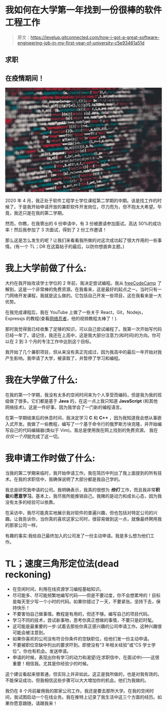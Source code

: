 # 我如何在大学第一年找到一份很棒的软件工程工作

> 原文：<https://levelup.gitconnected.com/how-i-got-a-great-software-engineering-job-in-my-first-year-of-university-c5e93461a51d>

## 求职

## 在疫情期间！

![](img/87c2ea17db2dad77fd56c961335d691c.png)

2020 年 4 月，我正处于软件工程学士学位课程第二学期的中期。该是找工作的时候了。于是我开始申请开放的兼职软件开发岗位，尽力而为，但不抱太大希望。毕竟，我还只是在我的第二学期。

然而，你瞧，在我寄出的 6 份申请中，有 3 份被邀请参加面试。高达 50%的成功率！然后我参加了 3 次面试，得到了 2 份工作邀请！

那么这是怎么发生的呢？让我们来看看我所做的对这次成功起了很大作用的一些事情。(有一个 TL；DR 在这篇帖子的最后，以防你想直奔主题。)

# 我上大学前做了什么:

大约在我开始攻读学士学位的 2 年前，我决定尝试编程。我从 [freeCodeCamp](https://www.freecodecamp.org/) 了解到，这是一个非常棒的免费资源。在我看来，这是最好的起点之一。当时只有一门网络开发课程，我就是这么做的。它包括自己开发一些项目，这在我看来是一大优势。

在我完成课程后，我在 YouTube 上做了一些关于 React，Git，Nodejs，Expressjs 的教程(查看[网络忍者](https://www.youtube.com/channel/UCW5YeuERMmlnqo4oq8vwUpg)，他的视频教程太棒了！).

那时我觉得我已经收集了足够的知识，可以自己尝试编程了。我第一次开始写代码已经一年了。请记住，我还在上高中，这是我大部分注意力(和时间)的方向。你可以在 2 到 3 个月的专注工作中达到这个目标。

我开始了几个兼职项目，但从来没有真正完成过，因为我高中的最后一年开始对我产生影响。我申请了大学，被录取了，并暂停了学习和编程。

# 我在大学做了什么:

在我的第一个学期，我没有太多的空闲时间来为个人享受而编码，但是我为我的班级做了很多。它们都是基于 **Java** 的，在这一点上我只知道 **JavaScript** (和其他网络技术)。这是一件好事，因为我学会了一门新的编程语言。

在第一学期结束后的休息时间，我决定学习 **C** 和 **C++** ，因为我知道我会想从事嵌入式开发。我做了一些教程，编写了一个基于命令行的俄罗斯方块克隆，并开始编写自己的代码编辑器(类似于 Vim)。我总是使用我在网上找到的免费资源。
我在*仅仅一个月*就完成了这一切。

# 我申请工作时做了什么:

当我的第二学期来临时，我开始申请工作。我在简历中列出了我上面提到的所有技术。在我的求职信中，我确保说明了大部分都是我自己学的。

我总是研究我申请的公司。我明确表示，我真的很想为 ***他们*** 工作，而且我非常**积极**和**愿意学习**。基本上，我尽我所能推销自己。我赌的是动力和成长心态，因为我没有太多的经验可以依靠。

在采访中，我尽可能真实地展示我对软件的普遍兴趣，但也包括对特定公司的兴趣。让我告诉你，当你真的喜欢这家公司时，很容易做到这一点，就像最终聘用我的那家公司一样。

有趣的事实:我给自己最终加入的公司发了一份主动申请。我是多么想为他们工作。

# TL；速度三角形定位法(dead reckoning)

*   在空闲时间，利用在线资源学习编程基础知识。
*   尽可能多、尽可能频繁地编写代码——但是不要过度，你不会想累垮的！目标是每天至少写一个小时的代码。如果你错过了一天，不要紧张。坚持下去，保持快乐！
*   不要害怕自己做事情。教程是有用的，但还不够。编写自己的项目代码。
*   学习不同的技术，尝试新事物，思考你真正想做的事情，不要只是赶时髦。
*   这可能是最重要的一步:试着去那些你真正感兴趣的公司申请工作。这种兴趣很可能会被注意到。
*   如果你喜欢的公司没有符合你条件的空缺职位，给他们发一份主动申请。
*   不要被职位空缺中列出的要求吓到。即使没有“3 年相关经验”或“CS 学士学位”，你也有机会。发送申请。
*   申请的时候，表现出你有学习的动力和渴望(在求职信中，在面试中)——这很重要！相信我。尤其是你经验少的时候。

这个建议看起来很普通，但实际上并非如此。这正是我所做的，也是对我有效的。不能保证成功，但我相信这些步骤可以大大增加你的机会。他们为我做的。

我仍在 8 个月前雇佣我的那家公司工作。我还是要去那所大学。在我的空闲时间，我试图启动一个在线业务。我在推特上记录了我生活中这三个方面的经历。如果你愿意跟随，请跟我来！